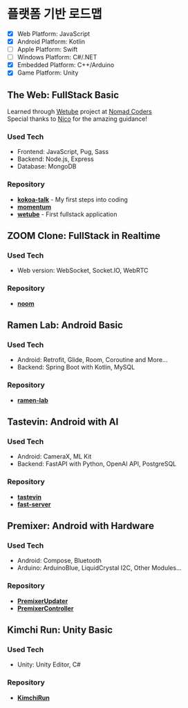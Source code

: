# 플랫폼 기반 로드맵

- [x] Web Platform: JavaScript
- [x] Android Platform: Kotlin
- [ ] Apple Platform: Swift
- [ ] Windows Platform: C#/.NET
- [x] Embedded Platform: C++/Arduino
- [x] Game Platform: Unity

## The Web: FullStack Basic

Learned through [Wetube](https://github.com/yurucoder/wetube) project at [Nomad Coders](https://nomadcoders.co/wetube)  
Special thanks to [Nico](https://github.com/serranoarevalo) for the amazing guidance!

### Used Tech

- Frontend: JavaScript, Pug, Sass
- Backend: Node.js, Express
- Database: MongoDB

### Repository

- [**kokoa-talk**](https://github.com/yurucoder/kokoa-talk) - My first steps into coding
- [**momentum**](https://github.com/yurucoder/momentum)
- [**wetube**](https://github.com/yurucoder/wetube) - First fullstack application

## ZOOM Clone: FullStack in Realtime

### Used Tech

- Web version: WebSocket, Socket.IO, WebRTC

### Repository

- [**noom**](https://github.com/yurucoder/noom)

## Ramen Lab: Android Basic

### Used Tech

- Android: Retrofit, Glide, Room, Coroutine and More...
- Backend: Spring Boot with Kotlin, MySQL

### Repository

- [**ramen-lab**](https://github.com/yurucoder/ramen-lab)

## Tastevin: Android with AI

### Used Tech

- Android: CameraX, ML Kit
- Backend: FastAPI with Python, OpenAI API, PostgreSQL

### Repository

- [**tastevin**](https://github.com/yurucoder/tastevin)
- [**fast-server**](https://github.com/yurucoder/fast-server)

## Premixer: Android with Hardware

### Used Tech

- Android: Compose, Bluetooth
- Arduino: ArduinoBlue, LiquidCrystal I2C, Other Modules...

### Repository

- [**PremixerUpdater**](https://github.com/yurucoder/PremixerUpdater)
- [**PremixerController**](https://github.com/yurucoder/PremixerController)

## Kimchi Run: Unity Basic

### Used Tech

- Unity: Unity Editor, C#

### Repository

- [**KimchiRun**](https://github.com/yurucoder/KimchiRun)
